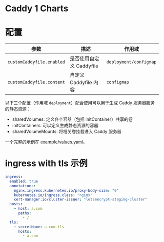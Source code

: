 # Caddy 1 Charts

# 配置

| 参数                      | 描述                     | 作用域                 |
| ------------------------- | ------------------------ | ---------------------- |
| `customCaddyfile.enabled` | 是否使用自定义 Caddyfile | `deployment/configmap` |
| `customCaddyfile.content` | 自定义 Caddyfile 内容    | `configmap`            |

以下三个配置（作用域 `deployment`）配合使用可以用于生成 Caddy 服务器服务的静态资源：

- sharedVolumes: 定义各个容器（包括 initContainer）共享的卷
- initContainers: 可以定义生成静态资源的容器
- sharedVolumeMounts: 将相关卷挂载进入 Caddy 服务器

一个完整的示例在 [example/values.yaml](./example/values.yaml)。

# ingress with tls 示例

```yaml
ingress:
  enabled: true
  annotations:
    nginx.ingress.kubernetes.io/proxy-body-size: "0"
    kubernetes.io/ingress.class: "nginx"
    cert-manager.io/cluster-issuer: "letsencrypt-staging-cluster"
  hosts:
    - host: a.com
      paths:
        - /
  tls:
    - secretName: a-com-tls
      hosts:
        - a.com
```
